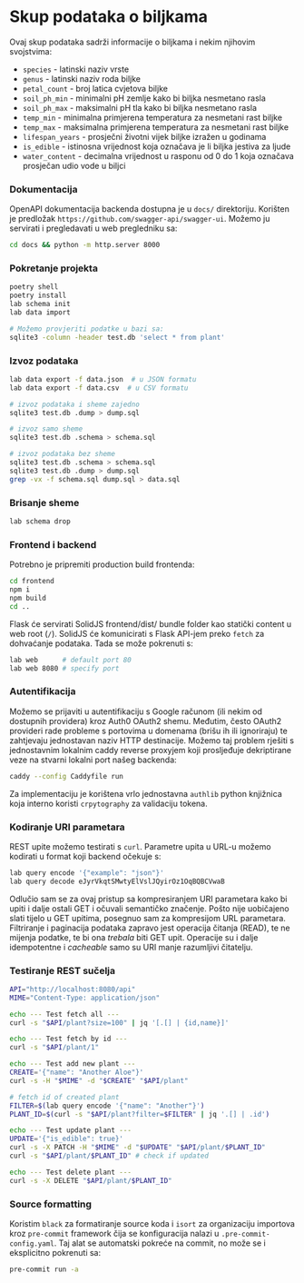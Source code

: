 # Skup podataka o biljkama
Ovaj skup podataka sadrži informacije o biljkama i nekim njihovim svojstvima:
- `species` - latinski naziv vrste
- `genus` - latinski naziv roda biljke
- `petal_count` - broj latica cvjetova biljke
- `soil_ph_min` - minimalni pH zemlje kako bi biljka nesmetano rasla
- `soil_ph_max` - maksimalni pH tla kako bi biljka nesmetano rasla
- `temp_min` - minimalna primjerena temperatura za nesmetani rast biljke
- `temp_max` - maksimalna primjerena temperatura za nesmetani rast biljke
- `lifespan_years` - prosječni životni vijek biljke izražen u godinama
- `is_edible` - istinosna vrijednost koja označava je li biljka jestiva za ljude
- `water_content` - decimalna vrijednost u rasponu od 0 do 1 koja označava prosječan udio vode u biljci

### Dokumentacija
OpenAPI dokumentacija backenda dostupna je u `docs/` direktoriju.
Korišten je predložak `https://github.com/swagger-api/swagger-ui`.
Možemo ju servirati i pregledavati u web pregledniku sa:
```bash
cd docs && python -m http.server 8000
```


### Pokretanje projekta
```bash
poetry shell
poetry install
lab schema init
lab data import

# Možemo provjeriti podatke u bazi sa:
sqlite3 -column -header test.db 'select * from plant'
```

### Izvoz podataka
```bash
lab data export -f data.json  # u JSON formatu
lab data export -f data.csv  # u CSV formatu

# izvoz podataka i sheme zajedno
sqlite3 test.db .dump > dump.sql

# izvoz samo sheme
sqlite3 test.db .schema > schema.sql

# izvoz podataka bez sheme
sqlite3 test.db .schema > schema.sql
sqlite3 test.db .dump > dump.sql
grep -vx -f schema.sql dump.sql > data.sql
```

### Brisanje sheme
```bash
lab schema drop
```

### Frontend i backend
Potrebno je pripremiti production build frontenda:
```bash
cd frontend
npm i
npm build
cd ..
```

Flask će servirati SolidJS frontend/dist/ bundle folder kao statički content u web root (`/`). SolidJS će komunicirati s Flask API-jem preko `fetch` za dohvaćanje podataka.
Tada se može pokrenuti s:
```bash
lab web      # default port 80
lab web 8080 # specify port
```

### Autentifikacija
Možemo se prijaviti u autentifikaciju s Google računom (ili nekim od dostupnih providera)
kroz Auth0 OAuth2 shemu. Međutim, često OAuth2 provideri rade probleme s
portovima u domenama (brišu ih ili ignoriraju) te zahtjevaju jednostavan
naziv HTTP destinacije. Možemo taj problem rješiti s jednostavnim lokalnim
caddy reverse proxyjem koji prosljeđuje dekriptirane veze na stvarni lokalni
port našeg backenda:
```bash
caddy --config Caddyfile run
```
Za implementaciju je korištena vrlo jednostavna `authlib` python knjižnica koja
interno koristi `crpytography` za validaciju tokena.

### Kodiranje URI parametara
REST upite možemo testirati s `curl`. Parametre upita u URL-u
možemo kodirati u format koji backend očekuje s:
```bash
lab query encode '{"example": "json"}'
lab query decode eJyrVkqtSMwtyElVslJQyirOz1OqBQBCVwaB
```
Odlučio sam se za ovaj pristup sa kompresiranjem URI parametara
kako bi upiti i dalje ostali GET i očuvali semantičko značenje.
Pošto nije uobičajeno slati tijelo u GET upitima,
posegnuo sam za kompresijom URL parametara.
Filtriranje i paginacija podataka zapravo jest operacija čitanja (READ),
te ne mijenja podatke, te bi ona _trebala_ biti GET upit.
Operacije su i dalje idempotentne i _cacheable_
samo su URI manje razumljivi čitatelju.

### Testiranje REST sučelja
```bash
API="http://localhost:8080/api"
MIME="Content-Type: application/json"

echo --- Test fetch all ---
curl -s "$API/plant?size=100" | jq '[.[] | {id,name}]'

echo --- Test fetch by id ---
curl -s "$API/plant/1"

echo --- Test add new plant ---
CREATE='{"name": "Another Aloe"}'
curl -s -H "$MIME" -d "$CREATE" "$API/plant"

# fetch id of created plant
FILTER=$(lab query encode '{"name": "Another"}')
PLANT_ID=$(curl -s "$API/plant?filter=$FILTER" | jq '.[] | .id')

echo --- Test update plant ---
UPDATE='{"is_edible": true}'
curl -s -X PATCH -H "$MIME" -d "$UPDATE" "$API/plant/$PLANT_ID"
curl -s "$API/plant/$PLANT_ID" # check if updated

echo --- Test delete plant ---
curl -s -X DELETE "$API/plant/$PLANT_ID"
```

### Source formatting
Koristim `black` za formatiranje source koda i `isort`
za organizaciju importova kroz `pre-commit` framework
čija se konfiguracija nalazi u `.pre-commit-config.yaml`.
Taj alat se automatski pokreće na commit, no može se i
eksplicitno pokrenuti sa:
```bash
pre-commit run -a
```
